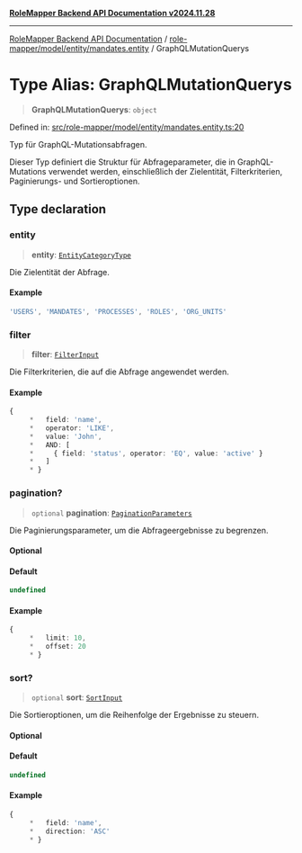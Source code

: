 [**RoleMapper Backend API Documentation v2024.11.28**](../../../../../README.md)

***

[RoleMapper Backend API Documentation](../../../../../modules.md) / [role-mapper/model/entity/mandates.entity](../README.md) / GraphQLMutationQuerys

# Type Alias: GraphQLMutationQuerys

> **GraphQLMutationQuerys**: `object`

Defined in: [src/role-mapper/model/entity/mandates.entity.ts:20](https://github.com/FlowCraft-AG/RoleMapper/blob/536244048d4b335d6a9047c5d05cfa1a8bc97efb/backend/src/role-mapper/model/entity/mandates.entity.ts#L20)

Typ für GraphQL-Mutationsabfragen.

Dieser Typ definiert die Struktur für Abfrageparameter, die in GraphQL-Mutations
verwendet werden, einschließlich der Zielentität, Filterkriterien, Paginierungs-
und Sortieroptionen.

## Type declaration

### entity

> **entity**: [`EntityCategoryType`](../../entities.entity/type-aliases/EntityCategoryType.md)

Die Zielentität der Abfrage.

#### Example

```ts
'USERS', 'MANDATES', 'PROCESSES', 'ROLES', 'ORG_UNITS'
```

### filter

> **filter**: [`FilterInput`](../../../input/filter.input/type-aliases/FilterInput.md)

Die Filterkriterien, die auf die Abfrage angewendet werden.

#### Example

```ts
{
     *   field: 'name',
     *   operator: 'LIKE',
     *   value: 'John',
     *   AND: [
     *     { field: 'status', operator: 'EQ', value: 'active' }
     *   ]
     * }
```

### pagination?

> `optional` **pagination**: [`PaginationParameters`](../../../input/pagination-parameters/type-aliases/PaginationParameters.md)

Die Paginierungsparameter, um die Abfrageergebnisse zu begrenzen.

#### Optional

#### Default

```ts
undefined
```

#### Example

```ts
{
     *   limit: 10,
     *   offset: 20
     * }
```

### sort?

> `optional` **sort**: [`SortInput`](../../../input/sort.input/type-aliases/SortInput.md)

Die Sortieroptionen, um die Reihenfolge der Ergebnisse zu steuern.

#### Optional

#### Default

```ts
undefined
```

#### Example

```ts
{
     *   field: 'name',
     *   direction: 'ASC'
     * }
```
